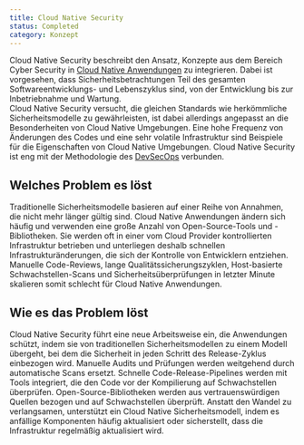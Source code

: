 ```yaml
---
title: Cloud Native Security
status: Completed
category: Konzept
---
```


Cloud Native Security beschreibt den Ansatz, Konzepte aus dem Bereich Cyber Security in [Cloud Native Anwendungen](/cloud-native-apps/) zu integrieren. 
Dabei ist vorgesehen, dass Sicherheitsbetrachtungen Teil des gesamten Softwareentwicklungs- und Lebenszyklus sind, von der Entwicklung bis zur Inbetriebnahme und Wartung.  
Cloud Native Security versucht, die gleichen Standards wie herkömmliche Sicherheitsmodelle zu gewährleisten,
ist dabei allerdings angepasst an die Besonderheiten von Cloud Native Umgebungen. 
Eine hohe Frequenz von Änderungen des Codes und eine sehr volatile Infrastruktur sind Beispiele für die Eigenschaften von Cloud Native Umgebungen. 
Cloud Native Security ist eng mit der Methodologie des [DevSecOps](/devsecops/) verbunden.

## Welches Problem es löst

Traditionelle Sicherheitsmodelle basieren auf einer Reihe von Annahmen, die nicht mehr länger gültig sind. 
Cloud Native Anwendungen ändern sich häufig und verwenden eine große Anzahl von Open-Source-Tools und -Bibliotheken. 
Sie werden oft in einer vom Cloud Provider kontrollierten Infrastruktur betrieben und unterliegen deshalb schnellen Infrastrukturänderungen, die sich der Kontrolle von Entwicklern entziehen.  
Manuelle Code-Reviews, lange Qualitätssicherungszyklen, Host-basierte Schwachstellen-Scans und Sicherheitsüberprüfungen in letzter Minute skalieren somit schlecht für Cloud Native Anwendungen.

## Wie es das Problem löst

Cloud Native Security führt eine neue Arbeitsweise ein, die Anwendungen schützt, 
indem sie von traditionellen Sicherheitsmodellen zu einem Modell übergeht, 
bei dem die Sicherheit in jeden Schritt des Release-Zyklus einbezogen wird. 
Manuelle Audits und Prüfungen werden weitgehend durch automatische Scans ersetzt. 
Schnelle Code-Release-Pipelines werden mit Tools integriert, die den Code vor der Kompilierung auf Schwachstellen überprüfen. 
Open-Source-Bibliotheken werden aus vertrauenswürdigen Quellen bezogen und auf Schwachstellen überprüft. 
Anstatt den Wandel zu verlangsamen, unterstützt ein Cloud Native Sicherheitsmodell, 
indem es anfällige Komponenten häufig aktualisiert oder sicherstellt, dass die Infrastruktur regelmäßig aktualisiert wird.
